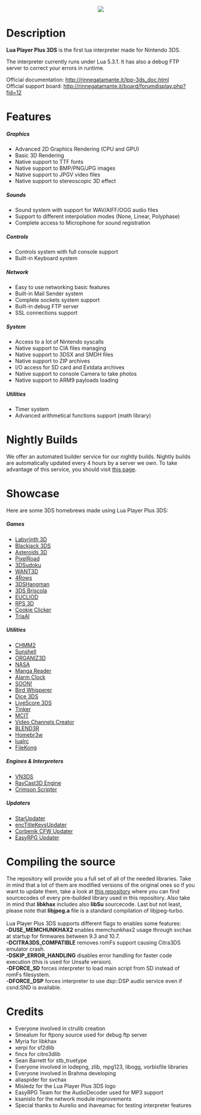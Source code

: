 <p align="center">
	<img src="http://rinnegatamante.it/lpplogo.png"/>
</p>

# Description

**Lua Player Plus 3DS** is the first lua interpreter made for Nintendo 3DS.

The interpreter currently runs under Lua 5.3.1. 
It has also a debug FTP server to correct your errors in runtime.

Official documentation: http://rinnegatamante.it/lpp-3ds_doc.html<br>
Official support board: http://rinnegatamante.it/board/forumdisplay.php?fid=12

# Features

##### Graphics

* Advanced 2D Graphics Rendering (CPU and GPU)
* Basic 3D Rendering
* Native support to TTF fonts
* Native support to BMP/PNG/JPG images
* Native support to JPGV video files
* Native support to stereoscopic 3D effect

##### Sounds

* Sound system with support for WAV/AIFF/OGG audio files
* Support to different interpolation modes (None, Linear, Polyphase)
* Complete access to Microphone for sound registration

##### Controls

* Controls system with full console support
* Built-in Keyboard system

##### Network

* Easy to use networking basic features
* Built-in Mail Sender system
* Complete sockets system support
* Built-in debug FTP server
* SSL connections support

##### System

* Access to a lot of Nintendo syscalls
* Native support to CIA files managing
* Native support to 3DSX and SMDH files
* Native support to ZIP archives
* I/O access for SD card and Extdata archives
* Native support to console Camera to take photos
* Native support to ARM9 payloads loading

##### Utilities

* Timer system
* Advanced arithmetical functions support (math library)

# Nightly Builds

We offer an automated builder service for our nightly builds. Nightly builds are automatically updated every 4 hours by a server we own. To take advantage of this service, you should visit [this page](http://rinnegatamante.it/lpp-nightly.php).

# Showcase

Here are some 3DS homebrews made using Lua Player Plus 3DS:

##### Games
* [Labyrinth 3D](https://rinnegatamante.it/board/showthread.php?tid=18)
* [Blackjack 3DS](http://gbatemp.net/threads/release-blackjack-3ds.398776/)
* [Asteroids 3D](https://rinnegatamante.it/board/showthread.php?tid=25)
* [PixelRoad](https://rinnegatamante.it/board/showthread.php?tid=11)
* [3DSudoku](https://rinnegatamante.it/board/showthread.php?tid=19)
* [WANT3D](http://rinnegatamante.it/board/showthread.php?tid=23)
* [4Rows](https://rinnegatamante.it/board/showthread.php?tid=32)
* [3DSHangman](https://rinnegatamante.it/board/showthread.php?tid=33)
* [3DS Briscola](https://rinnegatamante.it/board/showthread.php?tid=17)
* [EUCLIOD](http://gbatemp.net/threads/eucliod-a-homebrew-bullet-hell-for-the-3ds.419553/)
* [RPS 3D](https://rinnegatamante.it/board/showthread.php?tid=43)
* [Cookie Clicker](http://gbatemp.net/threads/w-i-p-cookie-clicker-for-3ds.460836/)
* [TriaAl](https://gbatemp.net/threads/release-triaal-deemo-clone-for-nintendo-3ds.430308/)

##### Utilities
* [CHMM2](https://rinnegatamante.it/board/showthread.php?tid=9)
* [Sunshell](https://rinnegatamante.it/board/showthread.php?tid=8)
* [ORGANIZ3D](https://rinnegatamante.it/board/showthread.php?tid=24)
* [NASA](https://rinnegatamante.it/board/showthread.php?tid=16)
* [Manga Reader](http://gbatemp.net/threads/release-manga-reader.399276/)
* [Alarm Clock](http://gbatemp.net/threads/release-alarm-clock.397624/)
* [SOON!](http://gbatemp.net/threads/soon-super-cool-installer-a-new-cool-legal-open-source-cia-installer.387268/)
* [Bird Whisperer](http://gbatemp.net/threads/release-bird-whisperer-a-notification-creater.404669/)
* [Dice 3DS](https://gbatemp.net/threads/release-dice-3ds-roll-some-dice-pretty-straightforward.400086/)
* [LiveScore 3DS](http://gbatemp.net/threads/release-livescore-3ds.414693/)
* [Tinker](http://gbatemp.net/threads/tinker-shuffle-menuhax-theme-manager.407445/)
* [MCIT](http://gbatemp.net/threads/release-miiverse-custom-image-tool.415505/)
* [Video Channels Creator](https://rinnegatamante.it/board/showthread.php?tid=10)
* [BLEND3R](https://rinnegatamante.it/board/showthread.php?tid=26)
* [Homebr3w](https://github.com/Wolvan/Homebr3w)
* [luaIrc](http://rinnegatamante.it/board/showthread.php?tid=136)
* [FileKong](https://gbatemp.net/threads/release-filekong-ftp-client-for-3ds.429071/)

##### Engines & Interpreters
* [VN3DS](http://gbatemp.net/threads/w-i-p-vn3ds-visual-novel-interpreter-for-3ds-homebrew.396564/)
* [RayCast3D Engine](https://rinnegatamante.it/board/showthread.php?tid=5)
* [Crimson Scripter](http://gbatemp.net/threads/crimson-scripter.415152/)

##### Updaters
* [StarUpdater](https://gbatemp.net/threads/release-starupdater-a-luma3ds-updater.427999/)
* [encTitleKeysUpdater](http://gbatemp.net/threads/release-enctitlekeysupdater-for-freeshop.429912/)
* [Corbenik CFW Updater](http://rinnegatamante.it/board/showthread.php?tid=85)
* [EasyRPG Updater](http://rinnegatamante.it/board/showthread.php?tid=61)

# Compiling the source

The repository will provide you a full set of all of the needed libraries. Take in mind that a lot of them are modified versions of the original ones so if you want to update them, take a look at [this repository](https://github.com/Rinnegatamante/lpp-3ds_libraries) where you can find sourcecodes of every pre-builded library used in this repository. Also take in mind that **libkhax** includes also **libSu** sourcecode. Last but not least, please note that **libjpeg.a** file is a standard compilation of libjpeg-turbo.<br><br>
Lua Player Plus 3DS supports different flags to enables some features:<br>
**-DUSE_MEMCHUNKHAX2** enables memchunkhax2 usage through svchax at startup for firmwares between 9.3 and 10.7.<br>
**-DCITRA3DS_COMPATIBLE** removes romFs support causing Citra3DS emulator crash.<br>
**-DSKIP_ERROR_HANDLING** disables error handling for faster code execution (this is used for Unsafe version).<br>
**-DFORCE_SD** forces interpreter to load main script from SD instead of romFs filesystem.<br>
**-DFORCE_DSP** forces interpreter to use dsp::DSP audio service even if csnd:SND is available.<br>

# Credits

* Everyone involved in ctrulib creation
* Smealum for ftpony source used for debug ftp server
* Myria for libkhax
* xerpi for sf2dlib
* fincs for citro3dlib
* Sean Barrett for stb_truetype
* Everyone involved in lodepng, zlib, mpg123, libogg, vorbisfile libraries
* Everyone involved in Brahma developing
* aliaspider for svchax
* Misledz for the Lua Player Plus 3DS logo
* EasyRPG Team for the AudioDecoder used for MP3 support
* ksanislo for the network module improvements
* Special thanks to Aurelio and ihaveamac for testing interpreter features
